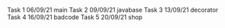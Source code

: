 Task 1 06/09/21 main
Task 2 09/09/21 javabase
Task 3 13/09/21 decorator
Task 4 16/09/21 badcode
Task 5 20/09/21 shop
